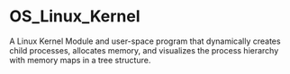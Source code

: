 # OS_Linux_Kernel
A Linux Kernel Module and user-space program that dynamically creates child processes, allocates memory, and visualizes the process hierarchy with memory maps in a tree structure.
